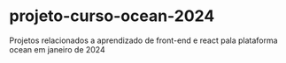# projeto-curso-ocean-2024
Projetos relacionados a aprendizado de front-end e react pala plataforma ocean em janeiro de 2024
